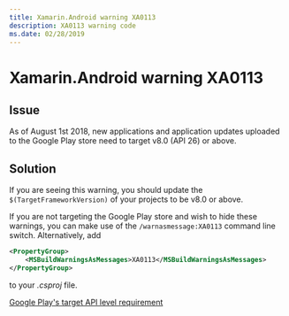 ```yaml
---
title: Xamarin.Android warning XA0113
description: XA0113 warning code
ms.date: 02/28/2019
---
```

# Xamarin.Android warning XA0113

## Issue

As of August 1st 2018, new applications and application updates uploaded
to the Google Play store need to target v8.0 (API 26) or above.

## Solution

If you are seeing this warning, you should update the
`$(TargetFrameworkVersion)` of your projects to be v8.0 or above.

If you are not targeting the Google Play store and wish to hide these
warnings, you can make use of the `/warnasmessage:XA0113` command line
switch.  Alternatively, add

```xml
<PropertyGroup>
    <MSBuildWarningsAsMessages>XA0113</MSBuildWarningsAsMessages>
</PropertyGroup>
```

to your *.csproj* file.

[Google Play's target API level requirement](https://developer.android.com/distribute/best-practices/develop/target-sdk)
